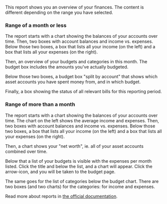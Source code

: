 This report shows you an overview of your finances. The content is different depending on the range you have selected.

### Range of a month or less

The report starts with a chart showing the balances of your accounts over time. Then, two boxes with account balances and income vs. expenses. Below those two boxes, a box that lists all your income (on the left) and a box that lists all your expenses (on the right).

Then, an overview of your budgets and categories in this month. The budget box includes the amounts you've actually budgeted.

Below those two boxes, a budget box "split by account" that shows which asset accounts you have spent money from, and in which budget.

Finally, a box showing the status of all relevant bills for this reporting period.

### Range of more than a month

The report starts with a chart showing the balances of your accounts over time. The chart on the left shows the average income and expenses. Then, two boxes with account balances and income vs. expenses. Below those two boxes, a box that lists all your income (on the left) and a box that lists all your expenses (on the right).

Then, a chart shows your "net worth", ie. all of your asset accounts combined over time. 

Below that a list of your budgets is visible with the expenses per month listed. Click the title and below the list, and a chart will appear. Click the arrow-icon, and you will be taken to the budget page.

The same goes for the list of categories below the budget chart. There are two boxes (and two charts) for the categories: for income and expenses.

Read more about reports in [the official documentation](https://drive.google.com/open?id=1Sd7zt2hZ57ybRO1xARW8c5Wf_oLEIdZ6).
